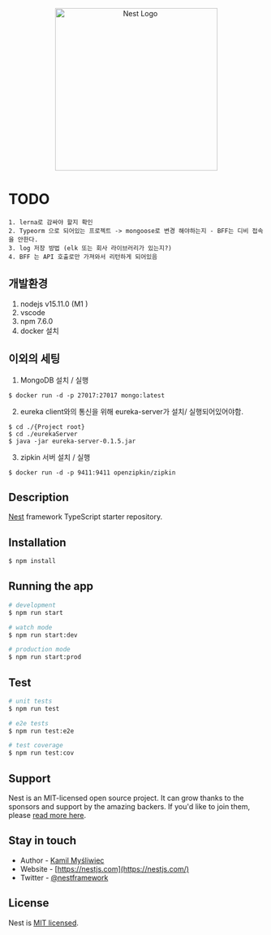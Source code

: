 <p align="center">
  <a href="http://nestjs.com/" target="blank"><img src="https://nestjs.com/img/logo_text.svg" width="320" alt="Nest Logo" /></a>
</p>

# TODO

```
1. lerna로 감싸야 할지 확인
2. Typeorm 으로 되어있는 프로젝트 -> mongoose로 변경 해야하는지 - BFF는 디비 접속을 안한다.
3. log 저장 방법 (elk 또는 회사 라이브러리가 있는지?)
4. BFF 는 API 호출로만 가져와서 리턴하게 되어있음
```

## 개발환경

1. nodejs v15.11.0 (M1 )
2. vscode
3. npm 7.6.0
4. docker 설치

## 이외의 세팅

1. MongoDB 설치 / 실행

```
$ docker run -d -p 27017:27017 mongo:latest
```

2. eureka client와의 통신을 위해 eureka-server가 설치/ 실행되어있어야함.

```
$ cd ./{Project root}
$ cd ./eurekaServer
$ java -jar eureka-server-0.1.5.jar
```

3. zipkin 서버 설치 / 실행

```
$ docker run -d -p 9411:9411 openzipkin/zipkin
```

## Description

[Nest](https://github.com/nestjs/nest) framework TypeScript starter repository.

## Installation

```bash
$ npm install
```

## Running the app

```bash
# development
$ npm run start

# watch mode
$ npm run start:dev

# production mode
$ npm run start:prod
```

## Test

```bash
# unit tests
$ npm run test

# e2e tests
$ npm run test:e2e

# test coverage
$ npm run test:cov
```

## Support

Nest is an MIT-licensed open source project. It can grow thanks to the sponsors and support by the amazing backers. If you'd like to join them, please [read more here](https://docs.nestjs.com/support).

## Stay in touch

- Author - [Kamil Myśliwiec](https://kamilmysliwiec.com)
- Website - [https://nestjs.com](https://nestjs.com/)
- Twitter - [@nestframework](https://twitter.com/nestframework)

## License

Nest is [MIT licensed](LICENSE).
